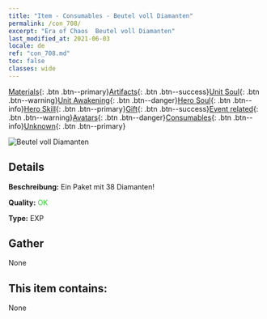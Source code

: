 ```yaml
---
title: "Item - Consumables - Beutel voll Diamanten"
permalink: /con_708/
excerpt: "Era of Chaos  Beutel voll Diamanten"
last_modified_at: 2021-06-03
locale: de
ref: "con_708.md"
toc: false
classes: wide
---
```

 [Materials](/ItemsDE/){: .btn .btn--primary}[Artifacts](/ItemsDE/Artifacts/){: .btn .btn--success}[Unit Soul](/ItemsDE/UnitSoul/){: .btn .btn--warning}[Unit Awakening](/ItemsDE/UnitAwakening/){: .btn .btn--danger}[Hero Soul](/ItemsDE/HeroSoul/){: .btn .btn--info}[Hero Skill](/ItemsDE/HeroSkill/){: .btn .btn--primary}[Gift](/ItemsDE/Gift/){: .btn .btn--success}[Event related](/ItemsDE/Events/){: .btn .btn--warning}[Avatars](/ItemsDE/Avatars/){: .btn .btn--danger}[Consumables](/ItemsDE/Consumables/){: .btn .btn--info}[Unknown](/ItemsDE/Unknown/){: .btn .btn--primary}

 ![Beutel voll Diamanten](/images/t/i_507.png)

## Details
 **Beschreibung:** Ein Paket mit 38 Diamanten!

 **Quality:** <span style="color: #32CD32">OK</span>

 **Type:** EXP

## Gather

  None

## This item contains:

  None

